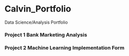 # Calvin_Portfolio
Data Science/Analysis Portfolio
### Project 1 Bank Marketing Analysis

### Project 2 Machine Learning Implementation Form


